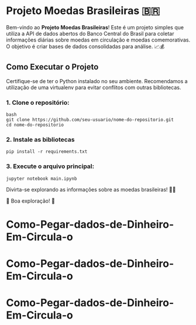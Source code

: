 # Projeto Moedas Brasileiras 🇧🇷

Bem-vindo ao **Projeto Moedas Brasileiras**! Este é um projeto simples que utiliza a API de dados abertos do Banco Central do Brasil para coletar informações diárias sobre moedas em circulação e moedas comemorativas. O objetivo é criar bases de dados consolidadas para análise. 📈💰

## Como Executar o Projeto

Certifique-se de ter o Python instalado no seu ambiente. Recomendamos a utilização de uma virtualenv para evitar conflitos com outras bibliotecas.

### 1. Clone o repositório:
```
bash
git clone https://github.com/seu-usuario/nome-do-repositorio.git
cd nome-do-repositorio 
```





### 2. Instale as bibliotecas

```
pip install -r requirements.txt
```


### 3. Execute o arquivo principal:

```
jupyter notebook main.ipynb
```


Divirta-se explorando as informações sobre as moedas brasileiras! 🚀💸

🌟 Boa exploração! 🌟
# Como-Pegar-dados-de-Dinheiro-Em-Circula-o
# Como-Pegar-dados-de-Dinheiro-Em-Circula-o
# Como-Pegar-dados-de-Dinheiro-Em-Circula-o

